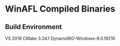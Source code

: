 # WinAFL Compiled Binaries
## Build Environment 
VS 2019 
CMake 3.24.1
DynamoRIO-Windows-9.0.19216

